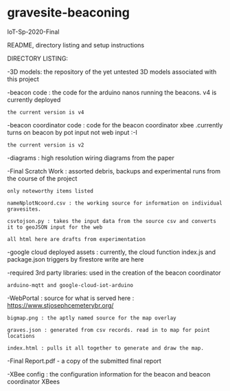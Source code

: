 # gravesite-beaconing
IoT-Sp-2020-Final

README, directory listing and setup instructions


DIRECTORY LISTING:

-3D models: the repository of the yet untested 3D models associated with this project 

-beacon code : the code for the arduino nanos running the beacons. v4 is currently deployed 

	the current version is v4

-beacon coordinator code : code for the beacon coordinator xbee .currently turns on beacon by pot input not web input :-I

	the current version is v2

-diagrams : high resolution wiring diagrams from the paper 

-Final Scratch Work : assorted debris, backups and experimental runs from the course of the project

	only noteworthy items listed 

	nameNplotNcoord.csv : the working source for information on individual gravesites. 

	csvtojson.py : takes the input data from the source csv and converts it to geoJSON input for the web

	all html here are drafts from experimentation 

-google cloud deployed assets : currently, the cloud function index.js and package.json triggers by firestore write are here 

-required 3rd party libraries: used in the creation of the beacon coordinator

	arduino-mqtt and google-cloud-iot-arduino 

-WebPortal : source for what is served here : https://www.stjosephcemeterybr.org/ 

	bigmap.png : the aptly named source for the map overlay

	graves.json : generated from csv records. read in to map for point locations

	index.html : pulls it all together to generate and draw the map.

-Final Report.pdf - a copy of the submitted final report 

-XBee config : the configuration information for the beacon and beacon coordinator XBees